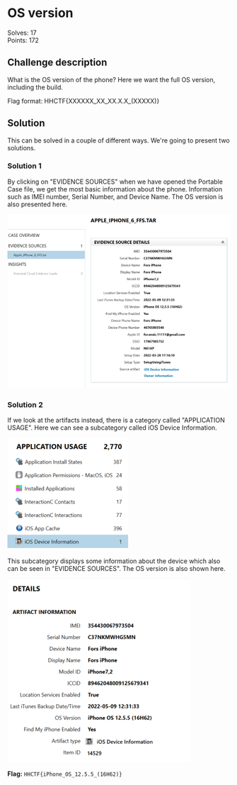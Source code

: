 # OS version

Solves: 17 <br/> Points: 172

## Challenge description

What is the OS version of the phone? Here we want the full OS version, including the build.

Flag format: HHCTF{XXXXXX_XX_XX.X.X_(XXXXX)}

## Solution

This can be solved in a couple of different ways. We're going to present two solutions.

### Solution 1

By clicking on "EVIDENCE SOURCES" when we have opened the Portable Case file, we get the most basic information about the phone. Information such as IMEI number, Serial Number, and Device Name. The OS version is also presented here.

![Evidence sources](../img/os_version_1.png)

### Solution 2

If we look at the artifacts instead, there is a category called "APPLICATION USAGE". Here we can see a subcategory called iOS Device Information.

![ios device information](../img/os_version_2.png)

This subcategory displays some information about the device which also can be seen in "EVIDENCE SOURCES". The OS version is also shown here.

![os version](../img/os_version_3.png)

**Flag:** `HHCTF{iPhone_OS_12.5.5_(16H62)}`
